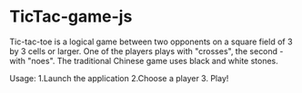 # TicTac-game-js

Tic-tac-toe is a logical game between two opponents on a square field of 3 by 3 cells or larger.
One of the players plays with "crosses", the second - with "noes". The traditional Chinese game uses black and white stones.

Usage:
1.Launch the application
2.Choose a player
3. Play!
